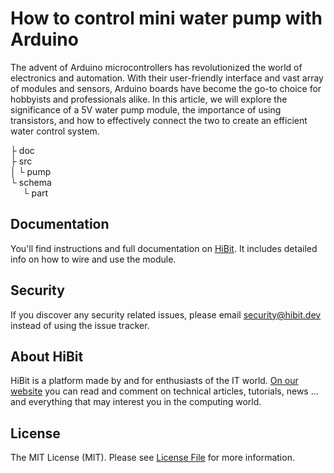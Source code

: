 # How to control mini water pump with Arduino
The advent of Arduino microcontrollers has revolutionized the world of electronics and automation. With their user-friendly interface and vast array of modules and sensors, Arduino boards have become the go-to choice for hobbyists and professionals alike. In this article, we will explore the significance of a 5V water pump module, the importance of using transistors, and how to effectively connect the two to create an efficient water control system.  

├ doc  
├ src  
│  └ pump  
└ schema  
&nbsp;&nbsp;&nbsp;&nbsp;&nbsp;└ part  

## Documentation
You'll find instructions and full documentation on [HiBit](https://www.hibit.dev/posts/128/how-to-control-mini-water-pump-with-arduino). It includes detailed info on how to wire and use the module.

## Security
If you discover any security related issues, please email security@hibit.dev instead of using the issue tracker.

## About HiBit
HiBit is a platform made by and for enthusiasts of the IT world. [On our website](https://www.hibit.dev) you can read and comment on technical articles, tutorials, news ... and everything that may interest you in the computing world.

## License
The MIT License (MIT). Please see [License File](LICENSE) for more information.
